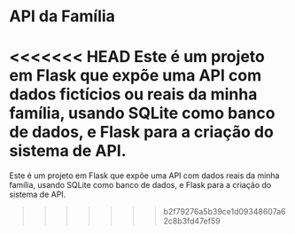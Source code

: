 # API da Família

<<<<<<< HEAD
Este é um projeto em Flask que expõe uma API com dados fictícios ou reais da minha família, usando SQLite como banco de dados, e Flask para a criação do sistema de API.
=======
Este é um projeto em Flask que expõe uma API com dados reais da minha família, usando SQLite como banco de dados, e Flask para a criação do sistema de API.
>>>>>>> b2f79276a5b39ce1d09348607a62c8b3fd47ef59

